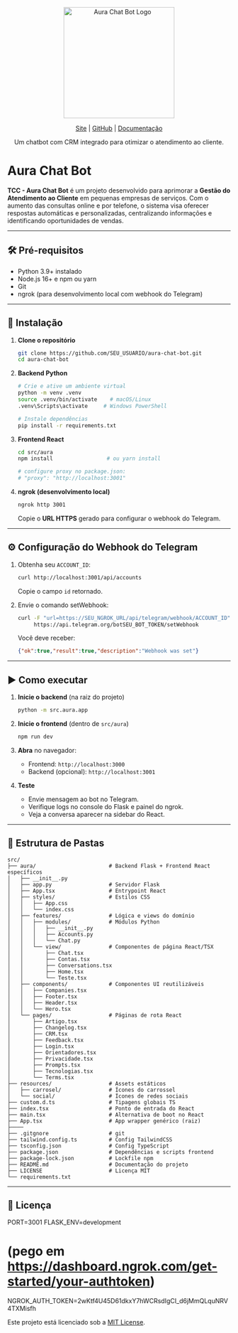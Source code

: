 <div align="center">
  <p>
    <img width="250" src="https://via.placeholder.com/250?text=Aura+Chat+Bot" alt="Aura Chat Bot Logo">
  </p>

[Site](#) | [GitHub](#) | [Documentação](#)

Um chatbot com CRM integrado para otimizar o atendimento ao cliente.
</div>

# Aura Chat Bot

**TCC - Aura Chat Bot** é um projeto desenvolvido para aprimorar a **Gestão do Atendimento ao Cliente** em pequenas empresas de serviços. Com o aumento das consultas online e por telefone, o sistema visa oferecer respostas automáticas e personalizadas, centralizando informações e identificando oportunidades de vendas.

---

## 🛠️ Pré-requisitos

- Python 3.9+ instalado
- Node.js 16+ e npm ou yarn
- Git
- ngrok (para desenvolvimento local com webhook do Telegram)

---

## 🚀 Instalação

1. **Clone o repositório**
   ```bash
   git clone https://github.com/SEU_USUARIO/aura-chat-bot.git
   cd aura-chat-bot
   ```

2. **Backend Python**
   ```bash
   # Crie e ative um ambiente virtual
   python -m venv .venv
   source .venv/bin/activate    # macOS/Linux
   .venv\Scripts\activate     # Windows PowerShell

   # Instale dependências
   pip install -r requirements.txt
   ```

3. **Frontend React**
   ```bash
   cd src/aura
   npm install                 # ou yarn install

   # configure proxy no package.json:
   # "proxy": "http://localhost:3001"
   ```

4. **ngrok (desenvolvimento local)**
   ```bash
   ngrok http 3001
   ```
   Copie o **URL HTTPS** gerado para configurar o webhook do Telegram.

---

## ⚙️ Configuração do Webhook do Telegram

1. Obtenha seu `ACCOUNT_ID`:
   ```bash
   curl http://localhost:3001/api/accounts
   ```
   Copie o campo `id` retornado.

2. Envie o comando setWebhook:
   ```bash
   curl -F "url=https://SEU_NGROK_URL/api/telegram/webhook/ACCOUNT_ID" \
        https://api.telegram.org/botSEU_BOT_TOKEN/setWebhook
   ```
   Você deve receber:
   ```json
   {"ok":true,"result":true,"description":"Webhook was set"}
   ```

---

## ▶️ Como executar

1. **Inicie o backend** (na raiz do projeto)
   ```bash
   python -m src.aura.app
   ```

2. **Inicie o frontend** (dentro de `src/aura`)
   ```bash
   npm run dev
   ```

3. **Abra** no navegador:
    - Frontend: `http://localhost:3000`
    - Backend (opcional): `http://localhost:3001`

4. **Teste**
    - Envie mensagem ao bot no Telegram.
    - Verifique logs no console do Flask e painel do ngrok.
    - Veja a conversa aparecer na sidebar do React.

---

## 📁 Estrutura de Pastas

```
src/
├── aura/                       # Backend Flask + Frontend React específicos
│   ├── __init__.py
│   ├── app.py                  # Servidor Flask
│   ├── App.tsx                 # Entrypoint React
│   ├── styles/                 # Estilos CSS
│   │   ├── App.css
│   │   └── index.css
│   ├── features/               # Lógica e views do domínio
│   │   ├── modules/            # Módulos Python
│   │   │   ├── __init__.py
│   │   │   ├── Accounts.py
│   │   │   └── Chat.py
│   │   └── view/               # Componentes de página React/TSX
│   │       ├── Chat.tsx
│   │       ├── Contas.tsx
│   │       ├── Conversations.tsx
│   │       ├── Home.tsx
│   │       └── Teste.tsx
│   ├── components/             # Componentes UI reutilizáveis
│   │   ├── Companies.tsx
│   │   ├── Footer.tsx
│   │   ├── Header.tsx
│   │   └── Hero.tsx
│   └── pages/                  # Páginas de rota React
│       ├── Artigo.tsx
│       ├── Changelog.tsx
│       ├── CRM.tsx
│       ├── Feedback.tsx
│       ├── Login.tsx
│       ├── Orientadores.tsx
│       ├── Privacidade.tsx
│       ├── Prompts.tsx
│       ├── Tecnologias.tsx
│       └── Terms.tsx
├── resources/                  # Assets estáticos
│   ├── carrosel/               # Ícones do carrossel
│   └── social/                 # Ícones de redes sociais
├── custom.d.ts                 # Tipagens globais TS
├── index.tsx                   # Ponto de entrada do React
├── main.tsx                    # Alternativa de boot no React
├── App.tsx                     # App wrapper genérico (raiz)
├────
├── .gitgnore                   # git
├── tailwind.config.ts          # Config TailwindCSS
├── tsconfig.json               # Config TypeScript
├── package.json                # Dependências e scripts frontend
├── package-lock.json           # Lockfile npm
├── README.md                   # Documentação do projeto
├── LICENSE                     # Licença MIT
└── requirements.txt
```

---

## 📜 Licença

PORT=3001
FLASK_ENV=development

# (pego em https://dashboard.ngrok.com/get-started/your-authtoken)
NGROK_AUTH_TOKEN=2wKtf4U45D61dkxY7hWCRsdIgCI_d6jMmQLquNRV4TXMisfh

Este projeto está licenciado sob a [MIT License](LICENSE).